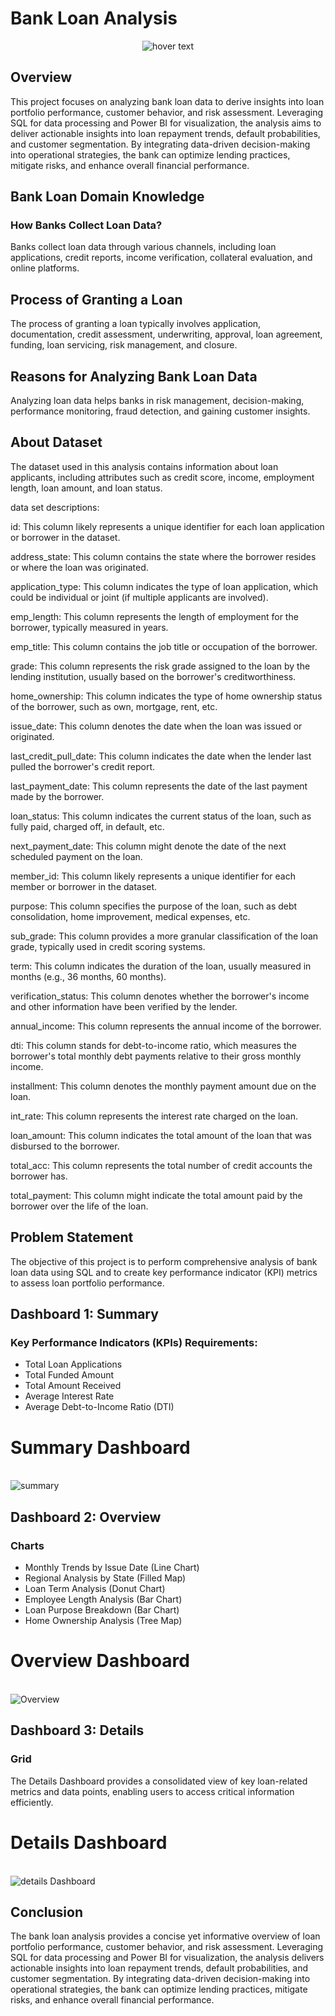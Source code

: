 # Bank Loan Analysis

<p align="center">
  <img src="https://github.com/awazbhujel/Bank-Loan-Analysis-using-SQL-and-PowerBI-Finance-Domain/blob/main/bank%20loan%20image.png"  title="hover text">
</p>

## Overview

This project focuses on analyzing bank loan data to derive insights into loan portfolio performance, customer behavior, and risk assessment. Leveraging SQL for data processing and Power BI for visualization, the analysis aims to deliver actionable insights into loan repayment trends, default probabilities, and customer segmentation. By integrating data-driven decision-making into operational strategies, the bank can optimize lending practices, mitigate risks, and enhance overall financial performance.

## Bank Loan Domain Knowledge

### How Banks Collect Loan Data?

Banks collect loan data through various channels, including loan applications, credit reports, income verification, collateral evaluation, and online platforms.

## Process of Granting a Loan

The process of granting a loan typically involves application, documentation, credit assessment, underwriting, approval, loan agreement, funding, loan servicing, risk management, and closure.

## Reasons for Analyzing Bank Loan Data

Analyzing loan data helps banks in risk management, decision-making, performance monitoring, fraud detection, and gaining customer insights.

## About Dataset
The dataset used in this analysis contains information about loan applicants, including attributes such as credit score, income, employment length, loan amount, and loan status.

data set descriptions:

id: This column likely represents a unique identifier for each loan application or borrower in the dataset.

address_state: This column contains the state where the borrower resides or where the loan was originated.

application_type: This column indicates the type of loan application, which could be individual or joint (if multiple applicants are involved).

emp_length: This column represents the length of employment for the borrower, typically measured in years.

emp_title: This column contains the job title or occupation of the borrower.

grade: This column represents the risk grade assigned to the loan by the lending institution, usually based on the borrower's creditworthiness.

home_ownership: This column indicates the type of home ownership status of the borrower, such as own, mortgage, rent, etc.

issue_date: This column denotes the date when the loan was issued or originated.

last_credit_pull_date: This column indicates the date when the lender last pulled the borrower's credit report.

last_payment_date: This column represents the date of the last payment made by the borrower.

loan_status: This column indicates the current status of the loan, such as fully paid, charged off, in default, etc.

next_payment_date: This column might denote the date of the next scheduled payment on the loan.

member_id: This column likely represents a unique identifier for each member or borrower in the dataset.

purpose: This column specifies the purpose of the loan, such as debt consolidation, home improvement, medical expenses, etc.

sub_grade: This column provides a more granular classification of the loan grade, typically used in credit scoring systems.

term: This column indicates the duration of the loan, usually measured in months (e.g., 36 months, 60 months).

verification_status: This column denotes whether the borrower's income and other information have been verified by the lender.

annual_income: This column represents the annual income of the borrower.

dti: This column stands for debt-to-income ratio, which measures the borrower's total monthly debt payments relative to their gross monthly income.

installment: This column denotes the monthly payment amount due on the loan.

int_rate: This column represents the interest rate charged on the loan.

loan_amount: This column indicates the total amount of the loan that was disbursed to the borrower.

total_acc: This column represents the total number of credit accounts the borrower has.

total_payment: This column might indicate the total amount paid by the borrower over the life of the loan.

## Problem Statement

The objective of this project is to perform comprehensive analysis of bank loan data using SQL and to create key performance indicator (KPI) metrics to assess loan portfolio performance.

## Dashboard 1: Summary

### Key Performance Indicators (KPIs) Requirements:

- Total Loan Applications
- Total Funded Amount
- Total Amount Received
- Average Interest Rate
- Average Debt-to-Income Ratio (DTI)

<p align="center">
  <h1>Summary Dashboard</h1>
  <br>
  <img src="https://github.com/awazbhujel/Bank-Loan-Analysis-using-SQL-and-PowerBI-Finance-Domain/blob/main/dashboard%20img/Bank%20loan%20Report-1.png" alt="summary" title="Summary Dashboard">
</p>

## Dashboard 2: Overview

### Charts

- Monthly Trends by Issue Date (Line Chart)
- Regional Analysis by State (Filled Map)
- Loan Term Analysis (Donut Chart)
- Employee Length Analysis (Bar Chart)
- Loan Purpose Breakdown (Bar Chart)
- Home Ownership Analysis (Tree Map)

<p align="center">
  <h1>Overview Dashboard</h1>
  <br>
  <img src="https://github.com/awazbhujel/Bank-Loan-Analysis-using-SQL-and-PowerBI-Finance-Domain/blob/main/dashboard%20img/Bank%20loan%20Report-2.png" alt="Overview" title="Overview Dashboard">
</p>

## Dashboard 3: Details

### Grid

The Details Dashboard provides a consolidated view of key loan-related metrics and data points, enabling users to access critical information efficiently.

<p align="center">
  <h1>Details Dashboard</h1>
  <br>
  <img src="https://github.com/awazbhujel/Bank-Loan-Analysis-using-SQL-and-PowerBI-Finance-Domain/blob/main/dashboard%20img/Bank%20loan%20Report-3.png" alt="details Dashboard" title="Details Dashboard">
</p>

## Conclusion

The bank loan analysis provides a concise yet informative overview of loan portfolio performance, customer behavior, and risk assessment. Leveraging SQL for data processing and Power BI for visualization, the analysis delivers actionable insights into loan repayment trends, default probabilities, and customer segmentation. By integrating data-driven decision-making into operational strategies, the bank can optimize lending practices, mitigate risks, and enhance overall financial performance.
